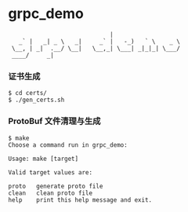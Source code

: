 # grpc_demo

```
                             |                    
   _` |   _| _ \   _|     _` |   -_)   ` \    _ \ 
 \__, | _|  .__/ \__|   \__,_| \___| _|_|_| \___/ 
 ____/     _|                                     
```

### 证书生成
``` shell script
$ cd certs/
$ ./gen_certs.sh
```

### ProtoBuf 文件清理与生成
```shell script
$ make
Choose a command run in grpc_demo:

Usage: make [target]

Valid target values are:

proto	generate proto file
clean	clean proto file
help	print this help message and exit.
```
